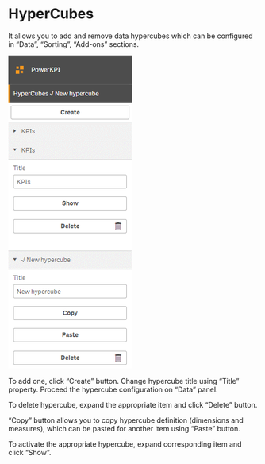 # HyperCubes

It allows you to add and remove data hypercubes which can be configured in “Data”, “Sorting”, “Add-ons” sections.

![](../.gitbook/assets/image%20%2884%29.png)


To add one, click “Create” button. Change hypercube title using “Title” property. Proceed the hypercube configuration on “Data” panel.

To delete hypercube, expand the appropriate item and click “Delete” button.

“Copy” button allows you to copy hypercube definition \(dimensions and measures\), which can be pasted for another item using “Paste” button.

To activate the appropriate hypercube, expand corresponding item and click “Show”.

